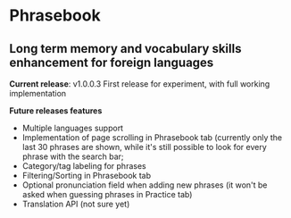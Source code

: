 # Phrasebook
## Long term memory and vocabulary skills enhancement for foreign languages

**Current release**: v1.0.0.3
First release for experiment, with full working implementation

**Future releases features**
* Multiple languages support
* Implementation of page scrolling in Phrasebook tab (currently only the last 30 phrases are shown, while it's still possible to look for every phrase with the search bar;
* Category/tag labeling for phrases
* Filtering/Sorting in Phrasebook tab
* Optional pronunciation field when adding new phrases (it won't be asked when guessing phrases in Practice tab)
* Translation API (not sure yet)
